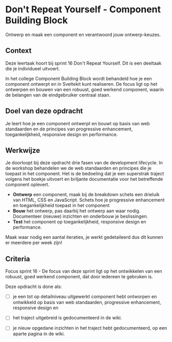 
# Don't Repeat Yourself - Component Building Block

Ontwerp en maak een component en verantwoord jouw ontwerp-keuzes.

## Context

Deze leertaak hoort bij sprint 16 Don't Repeat Yourself. Dit is een deeltaak die je individueel uitvoert.

In het college Component Building Block wordt behandeld hoe je een component ontwerpt en in Sveltekit kunt realiseren. De focus ligt op het ontwerpen en bouwen van een robuust, goed werkend component, waarin de belangen van de eindgebruiker centraal staan.

## Doel van deze opdracht

Je leert hoe je een component ontwerpt en bouwt op basis van web standaarden en de principes van progressive enhancement, toegankelijkheid, responsive design en performance.

## Werkwijze

Je doorloopt bij deze opdracht drie fasen van de development lifecycle. In de workshop behandelen we de web standaarden en principes die je toepast in het component. Het is de bedoeling dat je een superstrak traject volgens het boekje uitvoert en briljante documentatie voor het betreffende component oplevert.

- **Ontwerp** een component, maak bij de breakdown schets een drieluik van HTML, CSS en JavaScript. Schets hoe je progressive enhancement en toegankelijkheid toepast in het component
- **Bouw** het ontwerp, pas daarbij het ontwerp aan waar nodig. Documenteer (nieuwe) inzichten en onderbouw je beslissingen. 
- **Test** het component op toegankelijkheid, responsive design en performance.

Maak waar nodig een aantal iteraties, je werkt gedetaileerd dus dit kunnen er meerdere per week zijn!

## Criteria

Focus sprint 16 - De focus van deze sprint ligt op het ontwikkelen van een robuust, goed werkend component, dat door iedereen te gebruken is.

Deze opdracht is done als:

- [ ] je een tot op detailniveau uitgewerkt component hebt ontworpen en ontwikkeld op basis van web standaarden, progressive enhancement, responsive design en
- [ ] het traject uitgebreid is gedocumenteerd in de wiki.
- [ ] je nieuw opgedane inzichten in het traject hebt gedocumenteerd, op een aparte pagina in de wiki.

